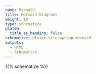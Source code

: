 ```yaml
---
name: Mermaid
title: Mermaid Diagrams
weight: 10
type: schematize
platen:
  title_as_heading: false
schematize: platen.site.markup.mermaid
outputs:
  - HTML
  - Schematize
---
```


{{% schematize %}}

